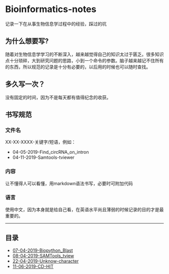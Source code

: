 # Bioinformatics-notes

记录一下在从事生物信息学过程中的经验，踩过的坑
## 为什么想要写?
随着对生物信息学学习的不断深入，越来越觉得自己的知识太过于匮乏。很多知识点十分琐碎，大到研究问题的思路，小到一个命令的参数。脑子越来越记不住所有的东西，所以规范的记录是十分有必要的，以后用的时候也可以随时查找。
## 多久写一次？
没有固定的时间，因为不是每天都有值得纪念的收获。
## 书写规范
### 文件名
XX-XX-XXXX-关键字/短语，例如：
 - 04-05-2019-Find_circRNA_on_intron
 - 04-11-2019-Samtools-tviewer
### 内容
让不懂得人可以看懂，用markdown语法书写，必要时可附加代码
### 语言
使用中文，因为本身就是给自己看，在英语水平尚且薄弱的时候记录的目的才是最重要的。
***
## 目录
 - [07-04-2019-Biopython_Blast](https://github.com/PSSUN/Bioinformatics-notes/blob/master/07-04-2019-Biopython_Blast.md)
 - [08-04-2019-SAMTools_tview](https://github.com/PSSUN/Bioinformatics-notes/blob/master/08-04-2019-SAMTools_tview.md)
 - [22-04-2019-Unknow-character](https://github.com/PSSUN/Bioinformatics-notes/blob/master/22-04-2019-Unknow-character.md)
 - [11-06-2019-CD-HIT](https://github.com/PSSUN/Bioinformatics-notes/blob/master/11-06-2019-cdhit.md)
